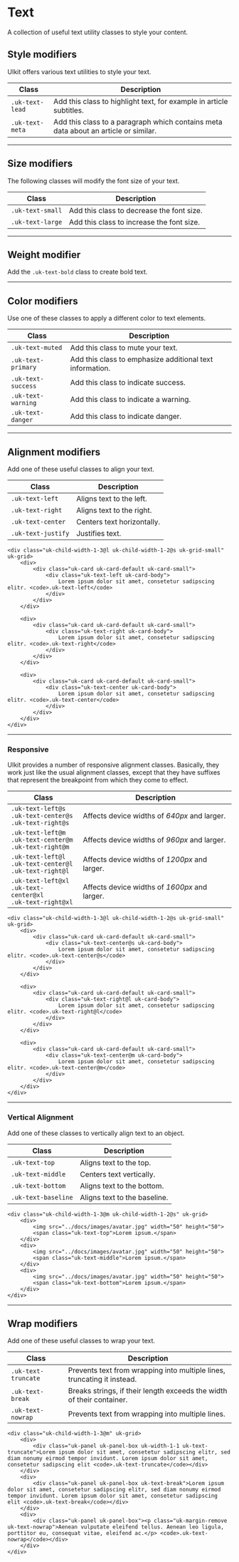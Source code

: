 # Text

<p class="uk-text-lead">A collection of useful text utility classes to style your content.</p>

## Style modifiers

UIkit offers various text utilities to style your text.

| Class                 | Description                                                                                                           |
|-----------------------|-----------------------------------------------------------------------------------------------------------------------|
| `.uk-text-lead`       | <span class="uk-text-lead">Add this class to highlight text, for example in article subtitles.</span>                 |
| `.uk-text-meta`       | <span class="uk-text-meta">Add this class to a paragraph which contains meta data about an article or similar.</span> |

***

## Size modifiers

The following classes will modify the font size of your text.

| Class                 | Description                                                                                                           |
|-----------------------|-----------------------------------------------------------------------------------------------------------------------|
| `.uk-text-small`      | <span class="uk-text-small">Add this class to decrease the font size.</span>                                          |
| `.uk-text-large`      | <span class="uk-text-large">Add this class to increase the font size.</span>                                          |

***

## Weight modifier

Add the `.uk-text-bold` class to create <span class="uk-text-bold">bold text</span>.

***

## Color modifiers

Use one of these classes to apply a different color to text elements.

| Class                 | Description                                                                                                           |
|-----------------------|-----------------------------------------------------------------------------------------------------------------------|
| `.uk-text-muted`      | <span class="uk-text-muted">Add this class to mute your text.</span>                                                  |
| `.uk-text-primary`    | <span class="uk-text-primary">Add this class to emphasize additional text information.</span>                         |
| `.uk-text-success`    | <span class="uk-text-success">Add this class to indicate success.</span>                                              |
| `.uk-text-warning`    | <span class="uk-text-warning">Add this class to indicate a warning.</span>                                            |
| `.uk-text-danger`     | <span class="uk-text-danger">Add this class to indicate danger.</span>                                                |

***

## Alignment modifiers

Add one of these useful classes to align your text.

| Class              | Description                |
|--------------------|----------------------------|
| `.uk-text-left`    | Aligns text to the left.   |
| `.uk-text-right`   | Aligns text to the right.  |
| `.uk-text-center`  | Centers text horizontally. |
| `.uk-text-justify` | Justifies text.            |

```example
<div class="uk-child-width-1-3@l uk-child-width-1-2@s uk-grid-small" uk-grid>
    <div>   
        <div class="uk-card uk-card-default uk-card-small">
            <div class="uk-text-left uk-card-body">
                Lorem ipsum dolor sit amet, consetetur sadipscing elitr. <code>.uk-text-left</code>
            </div>
        </div>
    </div>

    <div>   
        <div class="uk-card uk-card-default uk-card-small">
            <div class="uk-text-right uk-card-body">
                Lorem ipsum dolor sit amet, consetetur sadipscing elitr. <code>.uk-text-right</code>
            </div>
        </div>
    </div>

    <div>   
        <div class="uk-card uk-card-default uk-card-small">
            <div class="uk-text-center uk-card-body">
                Lorem ipsum dolor sit amet, consetetur sadipscing elitr. <code>.uk-text-center</code>
            </div>
        </div>
    </div>
</div>
```

***

### Responsive

UIkit provides a number of responsive alignment classes. Basically, they work just like the usual alignment classes, except that they have suffixes that represent the breakpoint from which they come to effect. 

| Class                                                               | Description                                 |
|---------------------------------------------------------------------|---------------------------------------------|
| `.uk-text-left@s`<br> `.uk-text-center@s`<br> `.uk-text-right@s`    | Affects device widths of _640px_ and larger.  |
| `.uk-text-left@m`<br> `.uk-text-center@m`<br>   `.uk-text-right@m`  | Affects device widths of _960px_ and larger.  |
| `.uk-text-left@l`<br> `.uk-text-center@l`<br> `.uk-text-right@l`    | Affects device widths of _1200px_ and larger. |
| `.uk-text-left@xl`<br> `.uk-text-center@xl`<br> `.uk-text-right@xl` | Affects device widths of _1600px_ and larger. |

```example
<div class="uk-child-width-1-3@l uk-child-width-1-2@s uk-grid-small" uk-grid>
    <div>   
        <div class="uk-card uk-card-default uk-card-small">
            <div class="uk-text-center@s uk-card-body">
                Lorem ipsum dolor sit amet, consetetur sadipscing elitr. <code>.uk-text-center@s</code>
            </div>
        </div>
    </div>

    <div>   
        <div class="uk-card uk-card-default uk-card-small">
            <div class="uk-text-right@l uk-card-body">
                Lorem ipsum dolor sit amet, consetetur sadipscing elitr. <code>.uk-text-right@l</code>
            </div>
        </div>
    </div>

    <div>   
        <div class="uk-card uk-card-default uk-card-small">
            <div class="uk-text-center@m uk-card-body">
                Lorem ipsum dolor sit amet, consetetur sadipscing elitr. <code>.uk-text-center@m</code>
            </div>
        </div>
    </div>
</div>
```

***

### Vertical Alignment

Add one of these classes to vertically align text to an object.

| Class               | Description                  |
|---------------------|------------------------------|
| `.uk-text-top`      | Aligns text to the top.      |
| `.uk-text-middle`   | Centers text vertically.     |
| `.uk-text-bottom`   | Aligns text to the bottom.   |
| `.uk-text-baseline` | Aligns text to the baseline. |

```example
<div class="uk-child-width-1-3@m uk-child-width-1-2@s" uk-grid>
    <div>
        <img src="../docs/images/avatar.jpg" width="50" height="50">
        <span class="uk-text-top">Lorem ipsum.</span>
    </div>
    <div>
        <img src="../docs/images/avatar.jpg" width="50" height="50">
        <span class="uk-text-middle">Lorem ipsum.</span>
    </div>
    <div>
        <img src="../docs/images/avatar.jpg" width="50" height="50">
        <span class="uk-text-bottom">Lorem ipsum.</span>
    </div>
</div>
```

***

## Wrap modifiers

Add one of these useful classes to wrap your text.

| Class               | Description                                                             |
|---------------------|-------------------------------------------------------------------------|
| `.uk-text-truncate` | Prevents text from wrapping into multiple lines, truncating it instead. |
| `.uk-text-break`    | Breaks strings, if their length exceeds the width of their container.    |
| `.uk-text-nowrap`   | Prevents text from wrapping into multiple lines.                        |

```example
<div class="uk-child-width-1-3@m" uk-grid>
    <div>
        <div class="uk-panel uk-panel-box uk-width-1-1 uk-text-truncate">Lorem ipsum dolor sit amet, consetetur sadipscing elitr, sed diam nonumy eirmod tempor invidunt. Lorem ipsum dolor sit amet, consetetur sadipscing elit <code>.uk-text-truncate</code></div>
    </div>
    <div>
        <div class="uk-panel uk-panel-box uk-text-break">Lorem ipsum dolor sit amet, consetetur sadipscing elitr, sed diam nonumy eirmod tempor invidunt. Lorem ipsum dolor sit amet, consetetur sadipscing elit <code>.uk-text-break</code></div>
    </div>
    <div>
        <div class="uk-panel uk-panel-box"><p class="uk-margin-remove uk-text-nowrap">Aenean vulputate eleifend tellus. Aenean leo ligula, porttitor eu, consequat vitae, eleifend ac.</p> <code>.uk-text-nowrap</code></div>
    </div>
</div>
```
